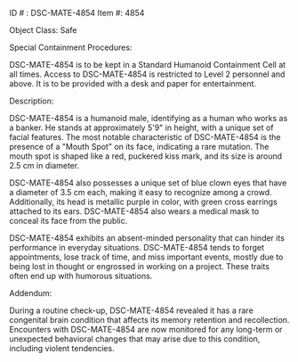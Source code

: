 ID # : DSC-MATE-4854
Item #: 4854

Object Class: Safe

Special Containment Procedures:

DSC-MATE-4854 is to be kept in a Standard Humanoid Containment Cell at all times. Access to DSC-MATE-4854 is restricted to Level 2 personnel and above. It is to be provided with a desk and paper for entertainment.

Description:

DSC-MATE-4854 is a humanoid male, identifying as a human who works as a banker. He stands at approximately 5'9" in height, with a unique set of facial features. The most notable characteristic of DSC-MATE-4854 is the presence of a "Mouth Spot" on its face, indicating a rare mutation. The mouth spot is shaped like a red, puckered kiss mark, and its size is around 2.5 cm in diameter.

DSC-MATE-4854 also possesses a unique set of blue clown eyes that have a diameter of 3.5 cm each, making it easy to recognize among a crowd. Additionally, its head is metallic purple in color, with green cross earrings attached to its ears. DSC-MATE-4854 also wears a medical mask to conceal its face from the public.

DSC-MATE-4854 exhibits an absent-minded personality that can hinder its performance in everyday situations. DSC-MATE-4854 tends to forget appointments, lose track of time, and miss important events, mostly due to being lost in thought or engrossed in working on a project. These traits often end up with humorous situations.

Addendum:

During a routine check-up, DSC-MATE-4854 revealed it has a rare congenital brain condition that affects its memory retention and recollection. Encounters with DSC-MATE-4854 are now monitored for any long-term or unexpected behavioral changes that may arise due to this condition, including violent tendencies.